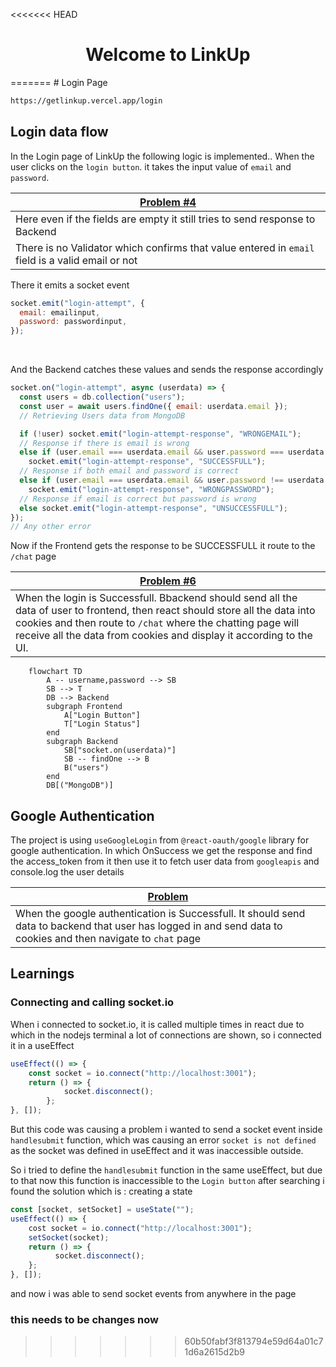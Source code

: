 <<<<<<< HEAD
<h1 align="center"> Welcome to LinkUp  </h1>
=======
# Login Page

```bash
https://getlinkup.vercel.app/login
```

## Login data flow

In the Login page of LinkUp the following logic is implemented..
When the user clicks on the `login button`. it takes the input value of `email` and `password`.

| [Problem #4](https://github.com/arpittyagirocks/LinkUp/issues/4)                                 |
| ------------------------------------------------------------------------------------------------ |
| Here even if the fields are empty it still tries to send response to Backend                     |
| There is no Validator which confirms that value entered in `email` field is a valid email or not |

There it emits a socket event

```javascript
socket.emit("login-attempt", {
  email: emailinput,
  password: passwordinput,
});
```

<br/>

And the Backend catches these values and sends the response accordingly

```javascript
socket.on("login-attempt", async (userdata) => {
  const users = db.collection("users");
  const user = await users.findOne({ email: userdata.email });
  // Retrieving Users data from MongoDB

  if (!user) socket.emit("login-attempt-response", "WRONGEMAIL");
  // Response if there is email is wrong
  else if (user.email === userdata.email && user.password === userdata.password)
    socket.emit("login-attempt-response", "SUCCESSFULL");
  // Response if both email and password is correct
  else if (user.email === userdata.email && user.password !== userdata.password)
    socket.emit("login-attempt-response", "WRONGPASSWORD");
  // Response if email is correct but password is wrong
  else socket.emit("login-attempt-response", "UNSUCCESSFULL");
});
// Any other error
```

Now if the Frontend gets the response to be SUCCESSFULL it route to the `/chat` page

| [Problem #6](https://github.com/arpittyagirocks/LinkUp/issues/6)                                                                                                                                                                                                     |
| -------------------------------------------------------------------------------------------------------------------------------------------------------------------------------------------------------------------------------------------------------------------- |
| When the login is Successfull. Bbackend should send all the data of user to frontend, then react should store all the data into cookies and then route to `/chat` where the chatting page will receive all the data from cookies and display it according to the UI. |

```mermaid
    flowchart TD
        A -- username,password --> SB
        SB --> T
        DB --> Backend
        subgraph Frontend
            A["Login Button"]
            T["Login Status"]
        end
        subgraph Backend
            SB["socket.on(userdata)"]
            SB -- findOne --> B
            B("users")
        end
        DB[("MongoDB")]
```

## Google Authentication

The project is using `useGoogleLogin` from `@react-oauth/google` library for google authentication.
In which OnSuccess we get the response and find the access_token from it
then use it to fetch user data from `googleapis` and console.log the user details

| [Problem](https://github.com/users/arpittyagirocks/projects/3/views/1?pane=issue&itemId=31673954)                                                               |
| --------- |
| When the google authentication is Successfull. It should send data to backend that user has logged in and send data to cookies and then navigate to `chat` page |

## Learnings

### Connecting and calling socket.io
When i connected to socket.io, it is called multiple times in react due to which in the nodejs terminal a lot of connections are shown, so i connected it in a useEffect
```javascript
useEffect(() => {
    const socket = io.connect("http://localhost:3001");
    return () => {  
            socket.disconnect();
        };
}, []);
```
But this code was causing a problem i wanted to send a socket event inside `handlesubmit` function, which was causing an error `socket is not defined` as the socket was defined in useEffect and it was inaccessible outside.

So i tried to define the `handlesubmit` function in the same useEffect, but due to that now this function is inaccessible to the `Login button`
after searching i found the solution which is : creating a state
```javascript
const [socket, setSocket] = useState("");
useEffect(() => {
    cost socket = io.connect("http://localhost:3001");
    setSocket(socket);
    return () => {
          socket.disconnect();
    };
}, []);
```
and now i was able to send socket events from anywhere in the page
### this needs to be changes now
>>>>>>> 60b50fabf3f813794e59d64a01c71d6a2615d2b9
